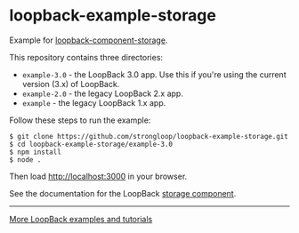 # loopback-example-storage

Example for [loopback-component-storage](https://github.com/strongloop/loopback-component-storage).

This repository contains three directories: 

- `example-3.0` - the LoopBack 3.0 app.  Use this if you're using the current version (3.x) of LoopBack.
- `example-2.0` - the legacy LoopBack 2.x app.
- `example` - the legacy LoopBack 1.x app.  

Follow these steps to run the example:

```
$ git clone https://github.com/strongloop/loopback-example-storage.git
$ cd loopback-example-storage/example-3.0
$ npm install
$ node .
```

Then load <http://localhost:3000> in your browser.

See the documentation for the LoopBack [storage component](http://loopback.io/doc/zh/lb3/Storage-component.html).

---

[More LoopBack examples and tutorials](https://loopback.io/doc/zh/lb3/Tutorials-and-examples.html)
